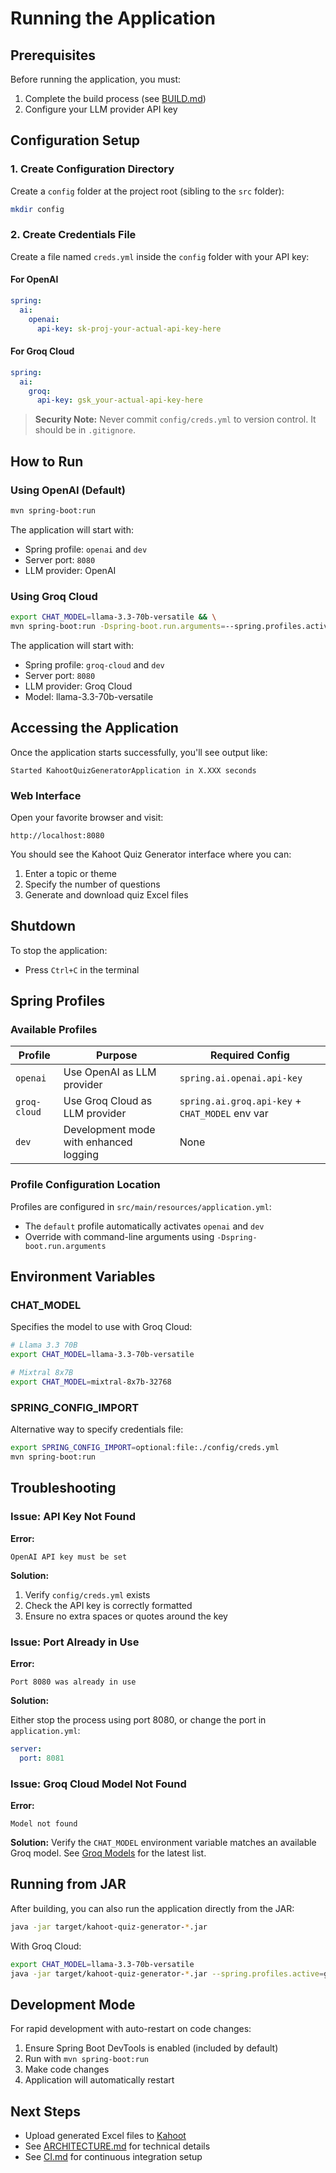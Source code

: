 # Running the Application

## Prerequisites

Before running the application, you must:

1. Complete the build process (see [BUILD.md](BUILD.md))
2. Configure your LLM provider API key

## Configuration Setup

### 1. Create Configuration Directory

Create a `config` folder at the project root (sibling to the `src` folder):

```bash
mkdir config
```

### 2. Create Credentials File

Create a file named `creds.yml` inside the `config` folder with your API key:

#### For OpenAI

```yaml
spring:
  ai:
    openai:
      api-key: sk-proj-your-actual-api-key-here
```

#### For Groq Cloud

```yaml
spring:
  ai:
    groq:
      api-key: gsk_your-actual-api-key-here
```

> **Security Note:** Never commit `config/creds.yml` to version control. It should be in `.gitignore`.

## How to Run

### Using OpenAI (Default)

```bash
mvn spring-boot:run
```

The application will start with:

- Spring profile: `openai` and `dev`
- Server port: `8080`
- LLM provider: OpenAI

### Using Groq Cloud

```bash
export CHAT_MODEL=llama-3.3-70b-versatile && \
mvn spring-boot:run -Dspring-boot.run.arguments=--spring.profiles.active=groq-cloud,dev
```

The application will start with:

- Spring profile: `groq-cloud` and `dev`
- Server port: `8080`
- LLM provider: Groq Cloud
- Model: llama-3.3-70b-versatile

## Accessing the Application

Once the application starts successfully, you'll see output like:

```text
Started KahootQuizGeneratorApplication in X.XXX seconds
```

### Web Interface

Open your favorite browser and visit:

```text
http://localhost:8080
```

You should see the Kahoot Quiz Generator interface where you can:

1. Enter a topic or theme
2. Specify the number of questions
3. Generate and download quiz Excel files

## Shutdown

To stop the application:

- Press `Ctrl+C` in the terminal

## Spring Profiles

### Available Profiles

| Profile | Purpose | Required Config |
|---------|---------|----------------|
| `openai` | Use OpenAI as LLM provider | `spring.ai.openai.api-key` |
| `groq-cloud` | Use Groq Cloud as LLM provider | `spring.ai.groq.api-key` + `CHAT_MODEL` env var |
| `dev` | Development mode with enhanced logging | None |

### Profile Configuration Location

Profiles are configured in `src/main/resources/application.yml`:

- The `default` profile automatically activates `openai` and `dev`
- Override with command-line arguments using `-Dspring-boot.run.arguments`

## Environment Variables

### CHAT_MODEL

Specifies the model to use with Groq Cloud:

```bash
# Llama 3.3 70B
export CHAT_MODEL=llama-3.3-70b-versatile

# Mixtral 8x7B
export CHAT_MODEL=mixtral-8x7b-32768
```

### SPRING_CONFIG_IMPORT

Alternative way to specify credentials file:

```bash
export SPRING_CONFIG_IMPORT=optional:file:./config/creds.yml
mvn spring-boot:run
```

## Troubleshooting

### Issue: API Key Not Found

**Error:**

```text
OpenAI API key must be set
```

**Solution:**

1. Verify `config/creds.yml` exists
2. Check the API key is correctly formatted
3. Ensure no extra spaces or quotes around the key

### Issue: Port Already in Use

**Error:**

```text
Port 8080 was already in use
```

**Solution:**

Either stop the process using port 8080, or change the port in `application.yml`:

```yaml
server:
  port: 8081
```

### Issue: Groq Cloud Model Not Found

**Error:**

```text
Model not found
```

**Solution:**
Verify the `CHAT_MODEL` environment variable matches an available Groq model. See [Groq Models](https://console.groq.com/docs/models) for the latest list.

## Running from JAR

After building, you can also run the application directly from the JAR:

```bash
java -jar target/kahoot-quiz-generator-*.jar
```

With Groq Cloud:

```bash
export CHAT_MODEL=llama-3.3-70b-versatile
java -jar target/kahoot-quiz-generator-*.jar --spring.profiles.active=groq-cloud,dev
```

## Development Mode

For rapid development with auto-restart on code changes:

1. Ensure Spring Boot DevTools is enabled (included by default)
2. Run with `mvn spring-boot:run`
3. Make code changes
4. Application will automatically restart

## Next Steps

- Upload generated Excel files to [Kahoot](https://kahoot.com/)
- See [ARCHITECTURE.md](ARCHITECTURE.md) for technical details
- See [CI.md](CI.md) for continuous integration setup
